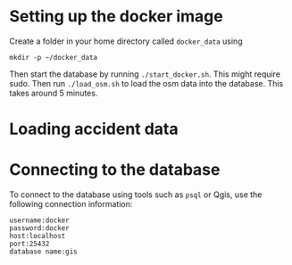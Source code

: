 # Setting up the docker image
Create a folder in your home directory called `docker_data` using
```
mkdir -p ~/docker_data
```
Then start the database by running `./start_docker.sh`. This might require
sudo.  Then run `./load_osm.sh` to load the osm data into the database. This
takes around 5 minutes.

# Loading accident data



# Connecting to the database
To connect to the database using tools such as `psql` or Qgis, use the
following connection information:
```
username:docker
password:docker
host:localhost
port:25432
database name:gis
```
